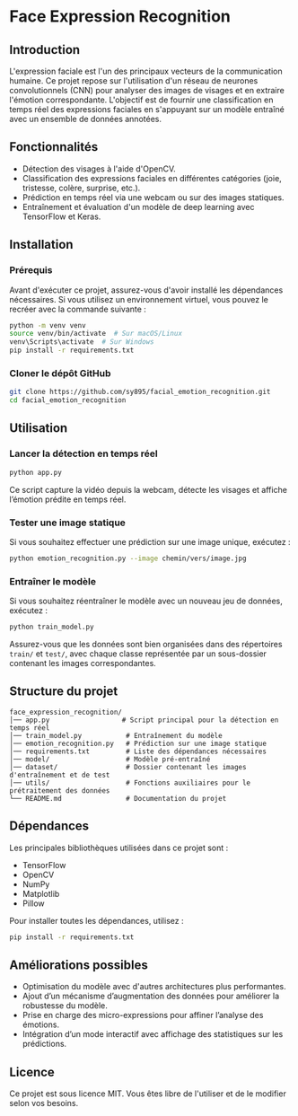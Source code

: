 # Face Expression Recognition

## Introduction

L'expression faciale est l'un des principaux vecteurs de la communication humaine. Ce projet repose sur l'utilisation d'un réseau de neurones convolutionnels (CNN) pour analyser des images de visages et en extraire l'émotion correspondante. L'objectif est de fournir une classification en temps réel des expressions faciales en s'appuyant sur un modèle entraîné avec un ensemble de données annotées.

## Fonctionnalités

- Détection des visages à l'aide d'OpenCV.
- Classification des expressions faciales en différentes catégories (joie, tristesse, colère, surprise, etc.).
- Prédiction en temps réel via une webcam ou sur des images statiques.
- Entraînement et évaluation d'un modèle de deep learning avec TensorFlow et Keras.

## Installation

### Prérequis

Avant d'exécuter ce projet, assurez-vous d'avoir installé les dépendances nécessaires. Si vous utilisez un environnement virtuel, vous pouvez le recréer avec la commande suivante :

```bash
python -m venv venv
source venv/bin/activate  # Sur macOS/Linux
venv\Scripts\activate  # Sur Windows
pip install -r requirements.txt
```

### Cloner le dépôt GitHub

```bash
git clone https://github.com/sy895/facial_emotion_recognition.git
cd facial_emotion_recognition
```

## Utilisation

### Lancer la détection en temps réel

```bash
python app.py
```

Ce script capture la vidéo depuis la webcam, détecte les visages et affiche l’émotion prédite en temps réel.

### Tester une image statique

Si vous souhaitez effectuer une prédiction sur une image unique, exécutez :

```bash
python emotion_recognition.py --image chemin/vers/image.jpg
```

### Entraîner le modèle

Si vous souhaitez réentraîner le modèle avec un nouveau jeu de données, exécutez :

```bash
python train_model.py
```

Assurez-vous que les données sont bien organisées dans des répertoires `train/` et `test/`, avec chaque classe représentée par un sous-dossier contenant les images correspondantes.

## Structure du projet

```
face_expression_recognition/
│── app.py                  # Script principal pour la détection en temps réel
│── train_model.py           # Entraînement du modèle
│── emotion_recognition.py   # Prédiction sur une image statique
│── requirements.txt         # Liste des dépendances nécessaires
│── model/                   # Modèle pré-entraîné
│── dataset/                 # Dossier contenant les images d'entraînement et de test
│── utils/                   # Fonctions auxiliaires pour le prétraitement des données
└── README.md                # Documentation du projet
```

## Dépendances

Les principales bibliothèques utilisées dans ce projet sont :

- TensorFlow
- OpenCV
- NumPy
- Matplotlib
- Pillow

Pour installer toutes les dépendances, utilisez :

```bash
pip install -r requirements.txt
```

## Améliorations possibles

- Optimisation du modèle avec d'autres architectures plus performantes.
- Ajout d’un mécanisme d’augmentation des données pour améliorer la robustesse du modèle.
- Prise en charge des micro-expressions pour affiner l’analyse des émotions.
- Intégration d’un mode interactif avec affichage des statistiques sur les prédictions.

## Licence

Ce projet est sous licence MIT. Vous êtes libre de l'utiliser et de le modifier selon vos besoins.


